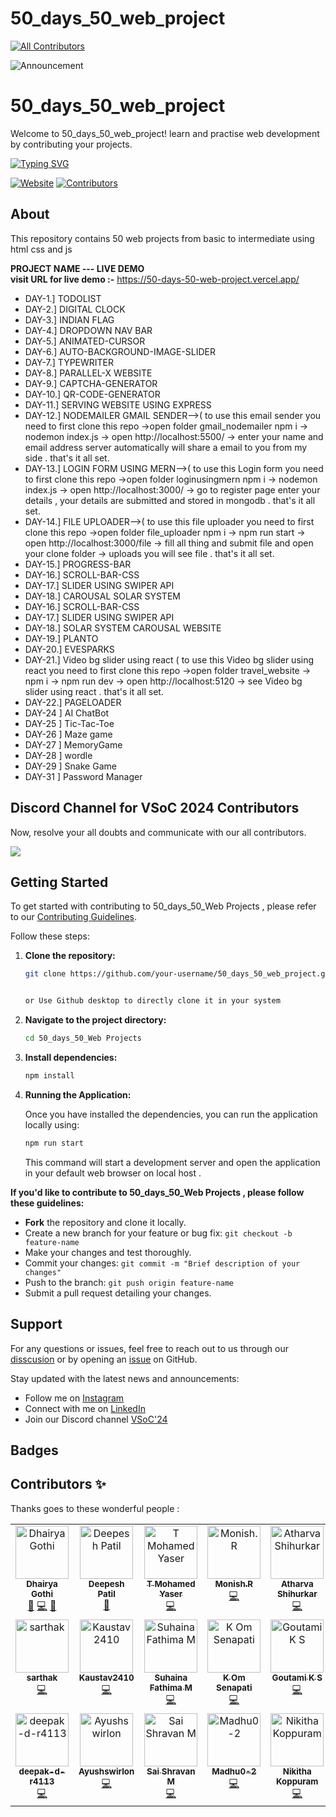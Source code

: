 # 50_days_50_web_project
<!-- ALL-CONTRIBUTORS-BADGE:START - Do not remove or modify this section -->
[![All Contributors](https://img.shields.io/badge/all_contributors-22-orange.svg?style=flat-square)](#contributors-)
<!-- ALL-CONTRIBUTORS-BADGE:END -->



<img src="https://readme-typing-svg.demolab.com?font=Fira+Code&size=24&weight=900&pause=1000&color=0FF26C&random=false&center=false&width=1500&height=100&lines=Announcement:+Contributors,+please+ensure+tasks+are+completed+within+assigned+timeframes+as+per+project+sidebar." alt="Announcement" />

# 50_days_50_web_project

Welcome to 50_days_50_web_project! learn and practise web development by contributing your projects.

<a href="[https://github.com/Dhairyagoth](https://github.com/dhairyagothi)i"><img src="https://readme-typing-svg.demolab.com?font=Fira+Code&pause=1000&color=DEF72C&random=false&center=false &width=1000&lines=Hi%2C+there.+If+you+like+50_days_50_web_project,+give+it+a+Star" alt="Typing SVG" /></a>

[![Website](https://img.shields.io/website?url=https%3A%2F%2F50-days-50-web-project.vercel.app/%2F)](https://50-days-50-web-project.vercel.app/)
[![Contributors](https://img.shields.io/github/contributors/50_days_50_web_project/50_days_50_web_project)](https://github.com/dhairyagothi/50_days_50_web_project)

## About

This repository contains 50 web projects from basic to intermediate using html css and js 

 **PROJECT NAME --- LIVE DEMO**          
**visit URL for live demo :-** https://50-days-50-web-project.vercel.app/  

- DAY-1.] TODOLIST     
- DAY-2.] DIGITAL CLOCK      
- DAY-3.] INDIAN FLAG     
- DAY-4.] DROPDOWN NAV BAR       
- DAY-5.] ANIMATED-CURSOR        
- DAY-6.] AUTO-BACKGROUND-IMAGE-SLIDER          
- DAY-7.] TYPEWRITER          
- DAY-8.] PARALLEL-X WEBSITE          
- DAY-9.] CAPTCHA-GENERATOR                    
- DAY-10.] QR-CODE-GENERATOR       
- DAY-11.] SERVING WEBSITE USING EXPRESS           
- DAY-12.] NODEMAILER GMAIL SENDER-->( to use this email sender you need to first clone this repo ->open folder gmail_nodemailer npm i -> nodemon index.js -> open http://localhost:5500/ -> enter your name and email address server automatically will share a email to you from my side . that's it all set.                       
- DAY-13.] LOGIN FORM USING MERN-->( to use this Login form you need to first clone this repo ->open folder loginusingmern npm i -> nodemon index.js -> open http://localhost:3000/ -> go to register page enter your details , your details are submitted and stored in mongodb . that's it all set.                       
- DAY-14.] FILE UPLOADER-->( to use this file uploader you need to first clone this repo ->open folder file_uploader npm i -> npm run start -> open http://localhost:3000/file -> fill all thing and submit file and open your clone folder -> uploads you will see file . that's it all set.                               
- DAY-15.] PROGRESS-BAR     
- DAY-16.] SCROLL-BAR-CSS 
- DAY-17.] SLIDER USING SWIPER API                                                    
- DAY-18.] CAROUSAL SOLAR SYSTEM                      
- DAY-16.] SCROLL-BAR-CSS               
- DAY-17.] SLIDER USING SWIPER API            
- DAY-18.] SOLAR SYSTEM CAROUSAL WEBSITE                     
- DAY-19.] PLANTO                       
- DAY-20.] EVESPARKS                       
- DAY-21.] Video bg slider using react  ( to use this Video bg slider using react you need to first clone this repo ->open folder travel_website -> npm i -> npm run dev -> open http://localhost:5120 -> see Video bg slider using react . that's it all set.                            
- DAY-22.] PAGELOADER
- DAY-24 ] AI ChatBot
- DAY-25 ] Tic-Tac-Toe
- DAY-26 ] Maze game
- DAY-27 ] MemoryGame 
- DAY-28 ] wordle 
- DAY-29 ] Snake Game 
- DAY-31 ] Password Manager 

## Discord Channel for VSoC 2024 Contributors

Now, resolve your all doubts and communicate with our all contributors.

[![](https://img.shields.io/badge/Discord-5865F2.svg?style=for-the-badge&logo=Discord&logoColor=white)](https://discord.com/channels/1234877876382208082/1251770938995773552)

## Getting Started

<!-- ⚠️ new update: Read carefully👉 https://github.com/50_days_50_web_project/discussions/1028 -->

To get started with contributing to 50_days_50_Web Projects , please refer to our [Contributing Guidelines](CONTRIBUTING.md).

Follow these steps:

1. **Clone the repository:** 
   ```bash
   git clone https://github.com/your-username/50_days_50_web_project.git


   or Use Github desktop to directly clone it in your system
   ```

2. **Navigate to the project directory:**
   ```bash
   cd 50_days_50_Web Projects
   ```

3. **Install dependencies:**
   ```bash
   npm install
   ```

4. **Running the Application:**

    Once you have installed the dependencies, you can run the application locally using:

    ```bash
    npm run start
    ```

    This command will start a development server and open the application in your default web browser on local host .

**If you'd like to contribute to 50_days_50_Web Projects , please follow these guidelines:**

- **Fork** the repository and clone it locally.
- Create a new branch for your feature or bug fix: `git checkout -b feature-name`
- Make your changes and test thoroughly.
- Commit your changes: `git commit -m "Brief description of your changes"`
- Push to the branch: `git push origin feature-name`
- Submit a pull request detailing your changes.

## Support

For any questions or issues, feel free to reach out to us through our [disscusion](https://github.com/dhairyagothi/50_days_50_web_project/discussions) or by opening an [issue](https://github.com/dhairyagothi/50_days_50_web_project/issues) on GitHub.

Stay updated with the latest news and announcements:

- Follow me on [Instagram](https://www.instagram.com/dhairyaa__31/)
- Connect with me on [LinkedIn](https://www.linkedin.com/in/dhairya-gothi-65945b288/)
- Join our Discord channel [VSoC'24](1234877876382208082/1251770938995773552)


## Badges


## Contributors ✨

Thanks goes to these wonderful people :


<!-- ALL-CONTRIBUTORS-LIST:START - Do not remove or modify this section -->
<!-- prettier-ignore-start -->
<!-- markdownlint-disable -->
<table>
  <tbody>
    <tr>
      <td align="center" valign="top" width="14.28%"><a href="https://github.com/dhairyagothi"><img src="https://avatars.githubusercontent.com/u/142989448?v=4?s=85" width="85px;" alt="Dhairya Gothi"/><br /><sub><b>Dhairya Gothi</b></sub></a><br /><a href="#projectManagement-dhairyagothi" title="Project Management">📆</a> <a href="https://github.com/dhairyagothi/50_days_50_web_project/commits?author=dhairyagothi" title="Code">💻</a> <a href="https://github.com/dhairyagothi/50_days_50_web_project/commits?author=dhairyagothi" title="Documentation">📖</a></td>
      <td align="center" valign="top" width="14.28%"><a href="https://github.com/deepesh611"><img src="https://avatars.githubusercontent.com/u/123585104?v=4?s=85" width="85px;" alt="Deepesh Patil"/><br /><sub><b>Deepesh Patil</b></sub></a><br /><a href="https://github.com/dhairyagothi/50_days_50_web_project/commits?author=deepesh611" title="Documentation">📖</a></td>
      <td align="center" valign="top" width="14.28%"><a href="https://github.com/Yaser-123"><img src="https://avatars.githubusercontent.com/u/140265777?v=4?s=85" width="85px;" alt="T Mohamed Yaser"/><br /><sub><b>T Mohamed Yaser</b></sub></a><br /><a href="https://github.com/dhairyagothi/50_days_50_web_project/commits?author=Yaser-123" title="Code">💻</a></td>
      <td align="center" valign="top" width="14.28%"><a href="https://github.com/MonishRaman"><img src="https://avatars.githubusercontent.com/u/140420819?v=4?s=85" width="85px;" alt="Monish.R"/><br /><sub><b>Monish.R</b></sub></a><br /><a href="https://github.com/dhairyagothi/50_days_50_web_project/commits?author=MonishRaman" title="Code">💻</a></td>
      <td align="center" valign="top" width="14.28%"><a href="https://github.com/atharva012004"><img src="https://avatars.githubusercontent.com/u/136626840?v=4?s=85" width="85px;" alt="Atharva Shihurkar"/><br /><sub><b>Atharva Shihurkar</b></sub></a><br /><a href="https://github.com/dhairyagothi/50_days_50_web_project/commits?author=atharva012004" title="Code">💻</a></td>
      <td align="center" valign="top" width="14.28%"><a href="https://github.com/Vansh-kash2023"><img src="https://avatars.githubusercontent.com/u/145321719?v=4?s=85" width="85px;" alt="Vansh Kashyap"/><br /><sub><b>Vansh Kashyap</b></sub></a><br /><a href="https://github.com/dhairyagothi/50_days_50_web_project/commits?author=Vansh-kash2023" title="Code">💻</a></td>
      <td align="center" valign="top" width="14.28%"><a href="https://github.com/Prashant-2024"><img src="https://avatars.githubusercontent.com/u/140724156?v=4?s=85" width="85px;" alt="Prashant Solanki"/><br /><sub><b>Prashant Solanki</b></sub></a><br /><a href="https://github.com/dhairyagothi/50_days_50_web_project/commits?author=Prashant-2024" title="Code">💻</a></td>
    </tr>
    <tr>
      <td align="center" valign="top" width="14.28%"><a href="https://github.com/externref"><img src="https://avatars.githubusercontent.com/u/70657005?v=4?s=85" width="85px;" alt="sarthak"/><br /><sub><b>sarthak</b></sub></a><br /><a href="https://github.com/dhairyagothi/50_days_50_web_project/commits?author=externref" title="Code">💻</a></td>
      <td align="center" valign="top" width="14.28%"><a href="https://github.com/Kaustav2410"><img src="https://avatars.githubusercontent.com/u/94297897?v=4?s=85" width="85px;" alt="Kaustav2410"/><br /><sub><b>Kaustav2410</b></sub></a><br /><a href="https://github.com/dhairyagothi/50_days_50_web_project/commits?author=Kaustav2410" title="Code">💻</a></td>
      <td align="center" valign="top" width="14.28%"><a href="https://github.com/SuhainaFathimaM"><img src="https://avatars.githubusercontent.com/u/153417476?v=4?s=85" width="85px;" alt="Suhaina Fathima M"/><br /><sub><b>Suhaina Fathima M</b></sub></a><br /><a href="https://github.com/dhairyagothi/50_days_50_web_project/commits?author=SuhainaFathimaM" title="Code">💻</a></td>
      <td align="center" valign="top" width="14.28%"><a href="https://github.com/kom-senapati"><img src="https://avatars.githubusercontent.com/u/92045934?v=4?s=85" width="85px;" alt="K Om Senapati "/><br /><sub><b>K Om Senapati </b></sub></a><br /><a href="https://github.com/dhairyagothi/50_days_50_web_project/commits?author=kom-senapati" title="Code">💻</a></td>
      <td align="center" valign="top" width="14.28%"><a href="https://github.com/goutamiks"><img src="https://avatars.githubusercontent.com/u/101326044?v=4?s=85" width="85px;" alt="Goutami K S"/><br /><sub><b>Goutami K S</b></sub></a><br /><a href="https://github.com/dhairyagothi/50_days_50_web_project/commits?author=goutamiks" title="Code">💻</a></td>
      <td align="center" valign="top" width="14.28%"><a href="https://github.com/AnantAgarwaL11"><img src="https://avatars.githubusercontent.com/u/115874061?v=4?s=85" width="85px;" alt="Anant Agarwal"/><br /><sub><b>Anant Agarwal</b></sub></a><br /><a href="https://github.com/dhairyagothi/50_days_50_web_project/commits?author=AnantAgarwaL11" title="Code">💻</a></td>
      <td align="center" valign="top" width="14.28%"><a href="https://github.com/Krishna100604"><img src="https://avatars.githubusercontent.com/u/110299021?v=4?s=85" width="85px;" alt="Prajapati Shrikrushna R."/><br /><sub><b>Prajapati Shrikrushna R.</b></sub></a><br /><a href="https://github.com/dhairyagothi/50_days_50_web_project/commits?author=Krishna100604" title="Code">💻</a></td>
    </tr>
    <tr>
      <td align="center" valign="top" width="14.28%"><a href="https://github.com/deepak-d-r4113"><img src="https://avatars.githubusercontent.com/u/123359139?v=4?s=85" width="85px;" alt="deepak-d-r4113"/><br /><sub><b>deepak-d-r4113</b></sub></a><br /><a href="https://github.com/dhairyagothi/50_days_50_web_project/commits?author=deepak-d-r4113" title="Code">💻</a></td>
      <td align="center" valign="top" width="14.28%"><a href="https://github.com/Ayushswirlon"><img src="https://avatars.githubusercontent.com/u/136717301?v=4?s=85" width="85px;" alt="Ayushswirlon"/><br /><sub><b>Ayushswirlon</b></sub></a><br /><a href="https://github.com/dhairyagothi/50_days_50_web_project/commits?author=Ayushswirlon" title="Code">💻</a></td>
      <td align="center" valign="top" width="14.28%"><a href="https://github.com/shravn-10"><img src="https://avatars.githubusercontent.com/u/109055682?v=4?s=85" width="85px;" alt="Sai Shravan M"/><br /><sub><b>Sai Shravan M</b></sub></a><br /><a href="https://github.com/dhairyagothi/50_days_50_web_project/commits?author=shravn-10" title="Code">💻</a></td>
      <td align="center" valign="top" width="14.28%"><a href="https://github.com/Madhu0-2"><img src="https://avatars.githubusercontent.com/u/126780854?v=4?s=85" width="85px;" alt="Madhu0-2"/><br /><sub><b>Madhu0-2</b></sub></a><br /><a href="https://github.com/dhairyagothi/50_days_50_web_project/commits?author=Madhu0-2" title="Code">💻</a></td>
      <td align="center" valign="top" width="14.28%"><a href="https://github.com/nikitha2611"><img src="https://avatars.githubusercontent.com/u/152257119?v=4?s=85" width="85px;" alt="Nikitha Koppuram"/><br /><sub><b>Nikitha Koppuram</b></sub></a><br /><a href="https://github.com/dhairyagothi/50_days_50_web_project/commits?author=nikitha2611" title="Code">💻</a></td>
      <td align="center" valign="top" width="14.28%"><a href="https://github.com/Shivakumarjagadam"><img src="https://avatars.githubusercontent.com/u/154302898?v=4?s=85" width="85px;" alt="Shivakumarjagadam"/><br /><sub><b>Shivakumarjagadam</b></sub></a><br /><a href="https://github.com/dhairyagothi/50_days_50_web_project/commits?author=Shivakumarjagadam" title="Code">💻</a></td>
      <td align="center" valign="top" width="14.28%"><a href="https://github.com/Umashankar08"><img src="https://avatars.githubusercontent.com/u/143025358?v=4?s=85" width="85px;" alt="Umashankar08"/><br /><sub><b>Umashankar08</b></sub></a><br /><a href="https://github.com/dhairyagothi/50_days_50_web_project/commits?author=Umashankar08" title="Code">💻</a></td>
    </tr>
  </tbody>
</table>

<!-- markdownlint-restore -->
<!-- prettier-ignore-end -->

<!-- ALL-CONTRIBUTORS-LIST:END -->

<!-- This project follows the [all-contributors](https://github.com/all-contributors/all-contributors) specification. Contributions of any kind welcome! -->
